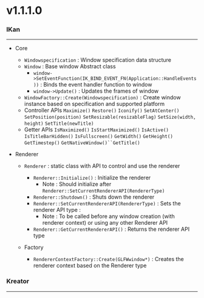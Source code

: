 # v1.1.1.0

### IKan
----------------------------------------------------------------------------------------------------------------------
  - Core
    - `Windowspecification` : Window specification data structure
    - `Window` : Base window Abstract class 
      - `window->SetEventFunction(IK_BIND_EVENT_FN(Application::HandleEvents))` : Binds the event handler function to window
      - `window->Update()` : Updates the frames of window
    - `WindowFactory::Create(Windowspecification)` : Create window instance based on specification and supported platform
    - Controller APIs
      `Maximize()` `Restore()` `Iconify()` `SetAtCenter()` `SetPosition(position)` `SetResizable(resizableFlag)`
      `SetSize(width, height)` `SetTitle(newTitle)`
    - Getter APIs
      `IsMaximized()` `IsStartMaximized()` `IsActive()` `IsTitleBarHidden()` `IsFullscreen()` `GetWidth()` `GetHeight()` 
      `GetTimestep()` `GetNativeWindow()``GetTitle()`
    
  - Renderer
    - `Renderer` : static class with API to control and use the renderer
      - `Renderer::Initialize()` : Initialize the renderer
        - Note : Should initialize after `Renderer::SetCurrentRendererAPI(RendererType)`
      - `Renderer::Shutdown()` : Shuts down the renderer
      - `Renderer::SetCurrentRendererAPI(RendererType)` : Sets the renderer API type : 
        - Note : To be called before any window creation (with renderer context) or using any other Renderer API
      - `Renderer::GetCurrentRendererAPI()` : Returns the renderer API type
      
    - Factory
      - `RendererContextFactory::Create(GLFWwindow*)` : Creates the renderer context based on the Renderer type

### Kreator
----------------------------------------------------------------------------------------------------------------------
